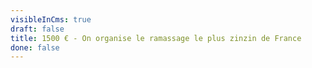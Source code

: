 ```yaml
---
visibleInCms: true
draft: false
title: 1500 € - On organise le ramassage le plus zinzin de France
done: false
---
```

